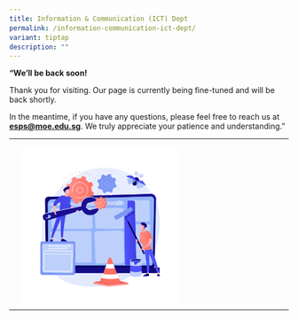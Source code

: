 ```yaml
---
title: Information & Communication (ICT) Dept
permalink: /information-communication-ict-dept/
variant: tiptap
description: ""
---
```

<p><strong>“We’ll be back soon!</strong>
</p>
<p>Thank you for visiting. Our page is currently being fine-tuned and will
be back shortly.</p>
<p>In the meantime, if you have any questions, please feel free to reach
us at <strong><a href="mailto:esps@moe.edu.sg" rel="noopener noreferrer nofollow" target="_blank">esps@moe.edu.sg</a></strong>.
We truly appreciate your patience and understanding.”</p>
<p></p>
<table style="minWidth: 50px">
<colgroup>
<col>
<col>
</colgroup>
<tbody>
<tr>
<td rowspan="1" colspan="1">
<p></p>
</td>
<td rowspan="1" colspan="1">
<p></p>
<div class="isomer-image-wrapper">
<img style="width: 60%;" height="auto" width="100%" alt="web_maintenance" src="/images/Webpage_Maintenance.jpg">
</div>
</td>
</tr>
</tbody>
</table>
<p></p>